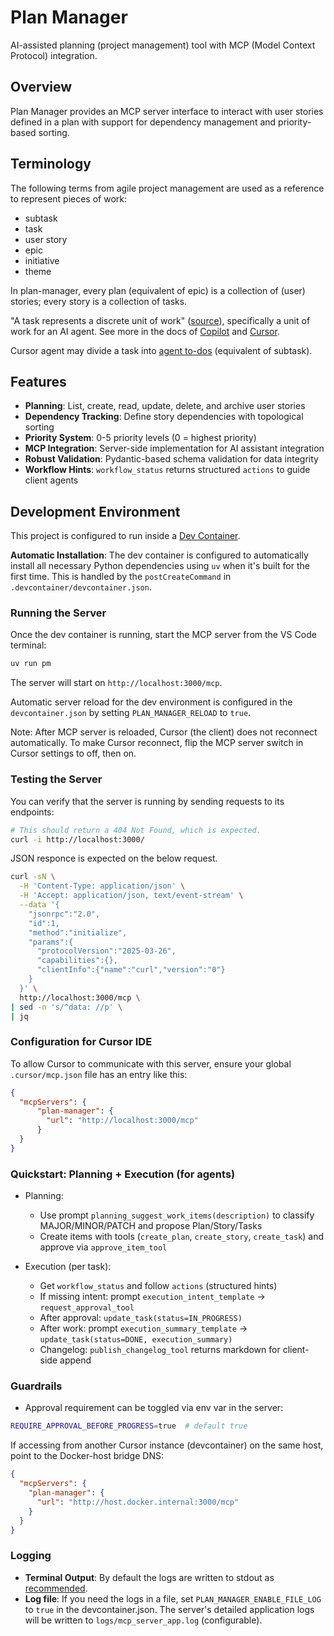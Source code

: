 # Plan Manager

AI-assisted planning (project management) tool with MCP (Model Context Protocol) integration.

## Overview

Plan Manager provides an MCP server interface to interact with user stories defined in a plan with support for dependency management and priority-based sorting.

## Terminology

The following terms from agile project management are used as a reference to represent pieces of work:
- subtask
- task
- user story
- epic
- initiative
- theme

In plan-manager, every plan (equivalent of epic) is a collection of (user) stories; every story is a collection of tasks.

"A task represents a discrete unit of work" ([source](https://langchain-ai.github.io/langgraph/concepts/functional_api/#task)), specifically a unit of work for an AI agent. See more in the docs of [Copilot](https://docs.github.com/en/copilot/get-started/features#agent-mode) and [Cursor](https://docs.cursor.com/en/agent/overview).

Cursor agent may divide a task into [agent to-dos](https://docs.cursor.com/en/agent/planning#agent-to-dos) (equivalent of subtask).

## Features

- **Planning**: List, create, read, update, delete, and archive user stories
- **Dependency Tracking**: Define story dependencies with topological sorting
- **Priority System**: 0-5 priority levels (0 = highest priority)
- **MCP Integration**: Server-side implementation for AI assistant integration
- **Robust Validation**: Pydantic-based schema validation for data integrity
- **Workflow Hints**: `workflow_status` returns structured `actions` to guide client agents

## Development Environment

This project is configured to run inside a [Dev Container](https://containers.dev/).

**Automatic Installation**: The dev container is configured to automatically install all necessary Python dependencies using `uv` when it's built for the first time. This is handled by the `postCreateCommand` in `.devcontainer/devcontainer.json`.

### Running the Server

Once the dev container is running, start the MCP server from the VS Code terminal:

```bash
uv run pm
```

The server will start on `http://localhost:3000/mcp`.

Automatic server reload for the dev environment is configured in the `devcontainer.json` by setting `PLAN_MANAGER_RELOAD` to `true`.

Note: After MCP server is reloaded, Cursor (the client) does not reconnect automatically. To make Cursor reconnect, flip the MCP server switch in Cursor settings to off, then on.

### Testing the Server

You can verify that the server is running by sending requests to its endpoints:

```bash
# This should return a 404 Not Found, which is expected.
curl -i http://localhost:3000/
```

JSON responce is expected on the below request.

```bash
curl -sN \
  -H 'Content-Type: application/json' \
  -H 'Accept: application/json, text/event-stream' \
  --data '{
    "jsonrpc":"2.0",
    "id":1,
    "method":"initialize",
    "params":{
      "protocolVersion":"2025-03-26",
      "capabilities":{},
      "clientInfo":{"name":"curl","version":"0"}
    }
  }' \
  http://localhost:3000/mcp \
| sed -n 's/^data: //p' \
| jq
```

### Configuration for Cursor IDE

To allow Cursor to communicate with this server, ensure your global `.cursor/mcp.json` file has an entry like this:

```json
{
  "mcpServers": {
      "plan-manager": {
        "url": "http://localhost:3000/mcp"
      }
  }
}
```

### Quickstart: Planning + Execution (for agents)

- Planning:
  - Use prompt `planning_suggest_work_items(description)` to classify MAJOR/MINOR/PATCH and propose Plan/Story/Tasks
  - Create items with tools (`create_plan`, `create_story`, `create_task`) and approve via `approve_item_tool`

- Execution (per task):
  - Get `workflow_status` and follow `actions` (structured hints)
  - If missing intent: prompt `execution_intent_template` → `request_approval_tool`
  - After approval: `update_task(status=IN_PROGRESS)`
  - After work: prompt `execution_summary_template` → `update_task(status=DONE, execution_summary)`
  - Changelog: `publish_changelog_tool` returns markdown for client-side append

### Guardrails

- Approval requirement can be toggled via env var in the server:

```bash
REQUIRE_APPROVAL_BEFORE_PROGRESS=true  # default true
```

If accessing from another Cursor instance (devcontainer) on the same host, point to the Docker-host bridge DNS:

```json
{
  "mcpServers": {
    "plan-manager": {
      "url": "http://host.docker.internal:3000/mcp"
    }
  }
}
```

### Logging

-   **Terminal Output**: By default the logs are written to stdout as [recommended](https://12factor.net/logs).
-   **Log file**: If you need the logs in a file, set `PLAN_MANAGER_ENABLE_FILE_LOG` to `true` in the devcontainer.json. The server's detailed application logs will be written to `logs/mcp_server_app.log` (configurable).
